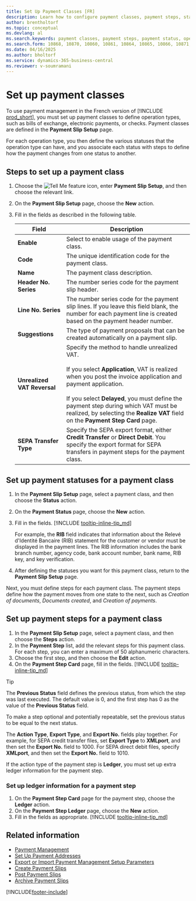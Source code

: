 ```yaml
---
title: Set Up Payment Classes [FR]
description: Learn how to configure payment classes, payment steps, statuses, and ledger information to manage operation types, such as bills of exchange, electronic payments, or checks.
author: brentholtorf
ms.topic: conceptual
ms.devlang: al
ms.search.keywords: payment classes, payment steps, payment status, operation types, exchange bills, bills of exchange, ledger information, French version
ms.search.form: 10868, 10870, 10860, 10861, 10864, 10865, 10866, 10871, 10872, 10873, 10874, 10877, 10878, 10879, 10869, 10867, 10882, 10880
ms.date: 04/16/2025
ms.author: bholtorf
ms.service: dynamics-365-business-central
ms.reviewer: v-soumramani
---
```


# Set up payment classes

To use payment management in the French version of [!INCLUDE [prod_short](../../includes/prod_short.md)], you must set up payment classes to define operation types, such as bills of exchange, electronic payments, or checks. Payment classes are defined in the **Payment Slip Setup** page.  

For each operation type, you then define the various statuses that the operation type can have, and you associate each status with steps to define how the payment changes from one status to another.  

## Steps to set up a payment class  

1. Choose the ![Tell Me feature](../../media/ui-search/search_small.png "Tell me what you want to do") icon, enter **Payment Slip Setup**, and then choose the relevant link.  
1. On the **Payment Slip Setup** page, choose the **New** action.  
1. Fill in the fields as described in the following table.  

    |Field|Description|  
    |---------------------------------|---------------------------------------|  
    |**Enable**|Select to enable usage of the payment class.|  
    |**Code**|The unique identification code for the payment class.|  
    |**Name**|The payment class description.|  
    |**Header No. Series**|The number series code for the payment slip header.|  
    |**Line No. Series**|The number series code for the payment slip lines. If you leave this field blank, the number for each payment line is created based on the payment header number.|  
    |**Suggestions**|The type of payment proposals that can be created automatically on a payment slip.|  
    |**Unrealized VAT Reversal**|Specify the method to handle unrealized VAT.<br><br/> If you select **Application**, VAT is realized when you post the invoice application and payment application.<br><br/> If you select **Delayed**, you must define the payment step during which VAT must be realized, by selecting the **Realize VAT** field on the **Payment Step Card** page.|  
    |**SEPA Transfer Type**|Specify the SEPA export format, either **Credit Transfer** or **Direct Debit**. You specify the export format for SEPA transfers in payment steps for the payment class.|  

## Set up payment statuses for a payment class  

1. In the **Payment Slip Setup** page, select a payment class, and then choose the **Status** action.  
1. On the **Payment Status** page, choose the **New** action.  
1. Fill in the fields. [!INCLUDE [tooltip-inline-tip_md](../../includes/tooltip-inline-tip_md.md)]  

    For example, the **RIB** field indicates that information about the Relevé d'Identité Bancaire (RIB) statement for the customer or vendor must be displayed in the payment lines. The RIB information includes the bank branch number, agency code, bank account number, bank name, RIB key, and key verification.

1. After defining the statuses you want for this payment class, return to the **Payment Slip Setup** page.  

Next, you must define steps for each payment class. The payment steps define how the payment moves from one state to the next, such as *Creation of documents*, *Documents created*, and *Creation of payments*.  

## Set up payment steps for a payment class

1. In the **Payment Slip Setup** page, select a payment class, and then choose the **Steps** action.  
1. In the **Payment Step** list, add the relevant steps for this payment class. For each step, you can enter a maximum of 50 alphanumeric characters.  
1. Choose the first step, and then choose the **Edit** action.  
1. On the **Payment Step Card** page, fill in the fields. [!INCLUDE [tooltip-inline-tip_md](../../includes/tooltip-inline-tip_md.md)]

> [!TIP]
> The **Previous Status** field defines the previous status, from which the step was last executed. The default value is 0, and the first step has 0 as the value of the **Previous Status** field.
>
> To make a step optional and potentially repeatable, set the previous status to be equal to the next status.
>
> The **Action Type**, **Export Type**, and **Export No.** fields play together. For example, for SEPA credit transfer files, set **Export Type** to **XMLport**, and then set the **Export No.** field to 1000. For SEPA direct debit files, specify **XMLport**, and then set the **Export No.** field to 1010.

If the action type of the payment step is **Ledger**, you must set up extra ledger information for the payment step.  

### Set up ledger information for a payment step  

1. On the **Payment Step Card** page for the payment step, choose the **Ledger** action.  
1. On the **Payment Step Ledger** page, choose the **New** action.  
1. Fill in the fields as appropriate. [!INCLUDE [tooltip-inline-tip_md](../../includes/tooltip-inline-tip_md.md)]

## Related information

- [Payment Management](payment-management.md)  
- [Set Up Payment Addresses](how-to-set-up-payment-addresses.md)  
- [Export or Import Payment Management Setup Parameters](how-to-export-or-import-payment-management-setup-parameters.md)  
- [Create Payment Slips](how-to-create-payment-slips.md)  
- [Post Payment Slips](how-to-post-payment-slips.md)  
- [Archive Payment Slips](how-to-archive-payment-slips.md)

[!INCLUDE[footer-include](../../includes/footer-banner.md)]
